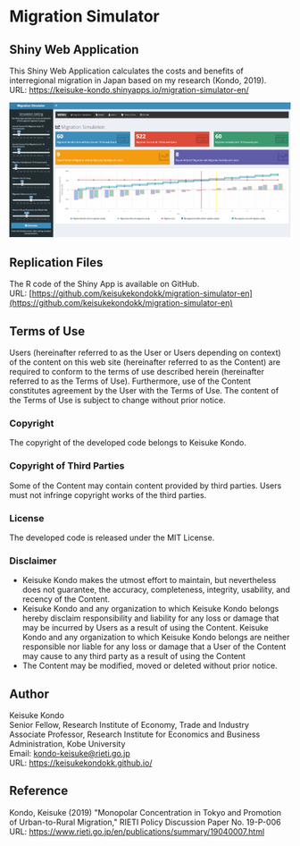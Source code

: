 # Migration Simulator

## Shiny Web Application
This Shiny Web Application calculates the costs and benefits of interregional migration in Japan based on my research (Kondo, 2019).  
URL: https://keisuke-kondo.shinyapps.io/migration-simulator-en/

[![Migration](www/fig_shinyapp.png "Migration Simulator")](https://keisuke-kondo.shinyapps.io/migration-simulator-en/)

## Replication Files
The R code of the Shiny App is available on GitHub.  
URL: [https://github.com/keisukekondokk/migration-simulator-en](https://github.com/keisukekondokk/migration-simulator-en)

## Terms of Use
Users (hereinafter referred to as the User or Users depending on context) of the content on this web site (hereinafter referred to as the Content) are required to conform to the terms of use described herein (hereinafter referred to as the Terms of Use). Furthermore, use of the Content constitutes agreement by the User with the Terms of Use. The content of the Terms of Use is subject to change without prior notice.

### Copyright
The copyright of the developed code belongs to Keisuke Kondo.

### Copyright of Third Parties
Some of the Content may contain content provided by third parties. Users must not infringe copyright works of the third parties.

### License
The developed code is released under the MIT License.

### Disclaimer
<ul>
<li>Keisuke Kondo makes the utmost effort to maintain, but nevertheless does not guarantee, the accuracy, completeness, integrity, usability, and recency of the Content.</li>
<li>Keisuke Kondo and any organization to which Keisuke Kondo belongs hereby disclaim responsibility and liability for any loss or damage that may be incurred by Users as a result of using the Content. Keisuke Kondo and any organization to which Keisuke Kondo belongs are neither responsible nor liable for any loss or damage that a User of the Content may cause to any third party as a result of using the Content</li>
<li>The Content may be modified, moved or deleted without prior notice.</li>
</ul>

## Author
Keisuke Kondo  
Senior Fellow, Research Institute of Economy, Trade and Industry  
Associate Professor, Research Institute for Economics and Business Administration, Kobe University  
Email: kondo-keisuke@rieti.go.jp  
URL: https://keisukekondokk.github.io/  

## Reference
Kondo, Keisuke (2019) "Monopolar Concentration in Tokyo and Promotion of Urban-to-Rural Migration," RIETI Policy Discussion Paper No. 19-P-006  
URL: https://www.rieti.go.jp/en/publications/summary/19040007.html  
